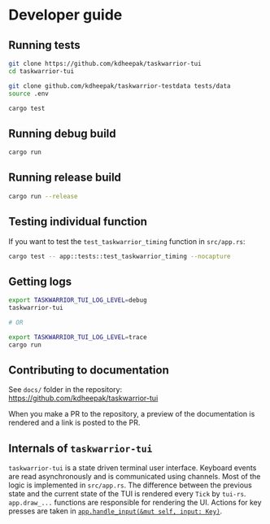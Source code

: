 # Developer guide

## Running tests

```bash
git clone https://github.com/kdheepak/taskwarrior-tui
cd taskwarrior-tui

git clone github.com/kdheepak/taskwarrior-testdata tests/data
source .env

cargo test
```

## Running debug build

```bash
cargo run
```

## Running release build

```bash
cargo run --release
```

## Testing individual function

If you want to test the `test_taskwarrior_timing` function in `src/app.rs`:

```bash
cargo test -- app::tests::test_taskwarrior_timing --nocapture
```

## Getting logs

```bash
export TASKWARRIOR_TUI_LOG_LEVEL=debug
taskwarrior-tui

# OR

export TASKWARRIOR_TUI_LOG_LEVEL=trace
cargo run
```

## Contributing to documentation

See `docs/` folder in the repository: <https://github.com/kdheepak/taskwarrior-tui>

When you make a PR to the repository, a preview of the documentation is rendered and a link is posted to the PR.

## Internals of `taskwarrior-tui`

`taskwarrior-tui` is a state driven terminal user interface.
Keyboard events are read asynchronously and is communicated using channels.
Most of the logic is implemented in `src/app.rs`.
The difference between the previous state and the current state of the TUI is rendered every `Tick` by `tui-rs`.
`app.draw_...` functions are responsible for rendering the UI.
Actions for key presses are taken in [`app.handle_input(&mut self, input: Key)`](https://github.com/kdheepak/taskwarrior-tui/blob/f7f89cbff180f81a3b27112d676d6101b0b552d8/src/app.rs#L1893).

